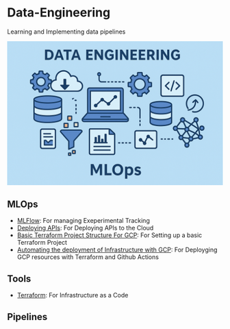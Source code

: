 # Data-Engineering

Learning and Implementing data pipelines

![alt text](assets/preview_image.png)

## MLOps

- [MLFlow](/MLOps/MLFlow/README.md): For managing Exeperimental Tracking
- [Deploying APIs](/MLOps/Deploying_API/README.md): For Deploying APIs to the Cloud
- [Basic Terraform Project Structure For GCP](/MLOps/Cloud/GCP/basic_terraform_project_structure/README.md): For Setting up a basic Terraform Project
- [Automating the deployment of Infrastructure with GCP](/MLOps/Cloud/GCP/IaC_automation/README.md): For Deployging GCP resources with Terraform and Github Actions

## Tools

- [Terraform](/tools/terraform/README.md): For Infrastructure as a Code


## Pipelines